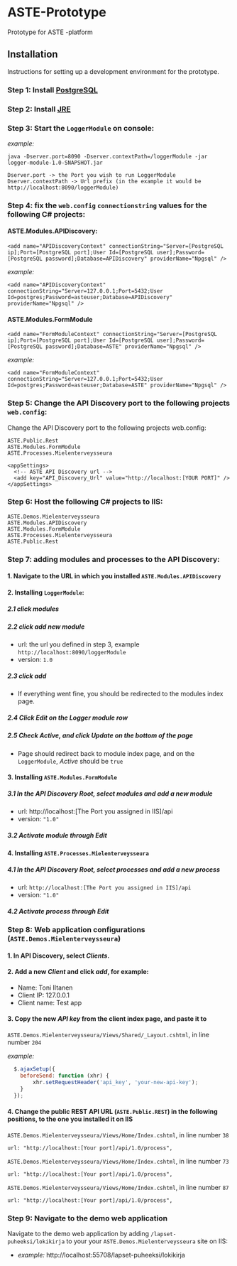 # ASTE-Prototype
Prototype for ASTE -platform




## Installation

Instructions for setting up a development environment for the prototype.


### Step 1: Install [PostgreSQL](http://www.postgresql.org)





### Step 2: Install [JRE](http://www.oracle.com/technetwork/java/javase/downloads/jre8-downloads-2133155.html)





### Step 3: Start the `LoggerModule` on console:

*example:*
```
java -Dserver.port=8090 -Dserver.contextPath=/loggerModule -jar logger-module-1.0-SNAPSHOT.jar

Dserver.port -> the Port you wish to run LoggerModule
Dserver.contextPath -> Url prefix (in the example it would be http://localhost:8090/loggerModule)
```





### Step 4: fix the `web.config` `connectionstring` values for the following C# projects:


#### ASTE.Modules.APIDiscovery:
```
<add name="APIDiscoveryContext" connectionString="Server=[PostgreSQL ip];Port=[PostgreSQL port];User Id=[PostgreSQL user];Password=[PostgreSQL password];Database=APIDiscovery" providerName="Npgsql" />
```

*example:*
```
<add name="APIDiscoveryContext" connectionString="Server=127.0.0.1;Port=5432;User Id=postgres;Password=asteuser;Database=APIDiscovery" providerName="Npgsql" />
```



#### ASTE.Modules.FormModule
```
<add name="FormModuleContext" connectionString="Server=[PostgreSQL ip];Port=[PostgreSQL port];User Id=[PostgreSQL user];Password=[PostgreSQL password];Database=ASTE" providerName="Npgsql" />
```

*example:*
```
<add name="FormModuleContext" connectionString="Server=127.0.0.1;Port=5432;User Id=postgres;Password=asteuser;Database=ASTE" providerName="Npgsql" />
```





### Step 5: Change the API Discovery port to the following projects `web.config`:

Change the API Discovery port to the following projects web.config:

```
ASTE.Public.Rest
ASTE.Modules.FormModule
ASTE.Processes.Mielenterveysseura
```

```
<appSettings>
  <!-- ASTE API Discovery url -->
  <add key="API_Discovery_Url" value="http://localhost:[YOUR PORT]" />
</appSettings>
```





### Step 6: Host the following C# projects to IIS:

```
ASTE.Demos.Mielenterveysseura
ASTE.Modules.APIDiscovery
ASTE.Modules.FormModule
ASTE.Processes.Mielenterveysseura
ASTE.Public.Rest
```





### Step 7: adding modules and processes to the API Discovery:

#### 1. Navigate to the URL in which you installed `ASTE.Modules.APIDiscovery`

#### 2. Installing `LoggerModule`:

##### 2.1 click *modules*


##### 2.2 click *add new module*

  - url: the url you defined in step 3, example `http://localhost:8090/loggerModule`
  - version: `1.0`


##### 2.3 click *add*

  - If everything went fine, you should be redirected to the modules index page.


##### 2.4 Click *Edit* on the Logger module row

##### 2.5 Check *Active*, and click *Update* on the bottom of the page

  - Page should redirect back to module index page, and on the `LoggerModule`, *Active* should be `true`



#### 3. Installing `ASTE.Modules.FormModule`

##### 3.1 In the API Discovery Root, select *modules* and *add a new module*

  - url: http://localhost:[The Port you assigned in IIS]/api
  - version: `"1.0"`

##### 3.2 Activate module through *Edit*



#### 4. Installing `ASTE.Processes.Mielenterveysseura`

##### 4.1 In the API Discovery Root, select *processes* and add *a new process*

  - url: `http://localhost:[The Port you assigned in IIS]/api`
  - version: `"1.0"`

##### 4.2 Activate process through *Edit*





### Step 8: Web application configurations (`ASTE.Demos.Mielenterveysseura`)

#### 1. In API Discovery, select *Clients*.

#### 2. Add a new *Client* and click *add*, for example:

  - Name: Toni Iltanen
  - Client IP: 127.0.0.1
  - Client name: Test app


#### 3. Copy the new *API key* from the client index page, and paste it to

  `ASTE.Demos.Mielenterveysseura/Views/Shared/_Layout.cshtml`, in line number `204`

  *example:*
  ```js
    $.ajaxSetup({
      beforeSend: function (xhr) {
          xhr.setRequestHeader('api_key', 'your-new-api-key');
      }
    });
  ```


#### 4. Change the public REST API URL (`ASTE.Public.REST`) in the following positions, to the one you installed it on IIS


  `ASTE.Demos.Mielenterveysseura/Views/Home/Index.cshtml`, in line number `38`
  ```
  url: "http://localhost:[Your port]/api/1.0/process",
  ```

  `ASTE.Demos.Mielenterveysseura/Views/Home/Index.cshtml`, in line number `73`
  ```
  url: "http://localhost:[Your port]/api/1.0/process",
  ```

  `ASTE.Demos.Mielenterveysseura/Views/Home/Index.cshtml`, in line number `87`
  ```
  url: "http://localhost:[Your port]/api/1.0/process",
  ```





### Step 9: Navigate to the demo web application

Navigate to the demo web application by adding `/lapset-puheeksi/lokikirja` to your your `ASTE.Demos.Mielenterveysseura` site on IIS:

 - *example:* http://localhost:55708/lapset-puheeksi/lokikirja
